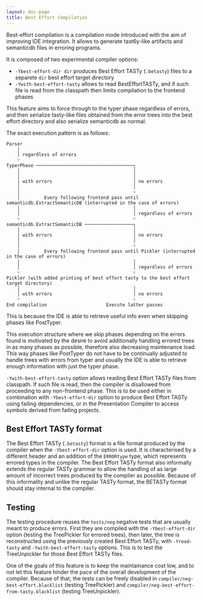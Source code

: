 ```yaml
---
layout: doc-page
title: Best Effort Compilation
---
```


Best-effort compilation is a compilation mode introduced with the aim of improving IDE integration. It allows to generate
tast6y-like artifacts and semanticdb files in erroring programs.

It is composed of two experimental compiler options:
* `-Ybest-effort-dir dir` produces Best Effort TASTy (`.betasty`) files to a separete `dir` best effort target directory
* `-Ywith-best-effort-tasty` allows to read BestEffortTASTy, and if such file is read from the classpath then
limits compilation to the frontend phases

This feature aims to force through to the typer phase regardless of errors, and then serialize tasty-like files
obtained from the error trees into the best effort directory and also serialize semanticdb as normal.

The exact execution pattern is as follows:

```none
Parser
    │
    │ regardless of errors
    ˅
TyperPhase ────────────────────────────────────┐
    │                                          │
    │                                          │
    │ with errors                              │ no errors
    │                                          │
    │                                          ˅
    │         Every following frontend pass until semanticdb.ExtractSemanticDB (interrupted in the case of errors)
    │                                          │
    │                                          │ regardless of errors
    ˅                                          ˅
semanticdb.ExtractSemanticDB ──────────────────┐
    │                                          │
    │ with errors                              │ no errors
    │                                          │
    │                                          ˅
    │         Every following frontend pass until Pickler (interrupted in the case of errors)
    │                                          │
    │                                          │ regardless of errors
    ˅                                          ˅
Pickler (with added printing of best effort tasty to the best effort target directory)
    │                                          │
    │ with errors                              │ no errors
    ˅                                          ˅
End compilation                      Execute latter passes
```

This is because the IDE is able to retrieve useful info even when skipping phases like PostTyper. 

This execution structure where we skip phases depending on the errors found is motivated by the desire
to avoid additionally handling errored trees in as many phases as possible, therefore also decreasing
maintenance load. This way phases like PostTyper do not have to be continually adjusted to handle trees
with errors from typer and usually the IDE is able to retrieve enough information with just the typer phase.

`-Ywith-best-effort-tasty` option allows reading Best Effort TASTy files from classpath. If such file is read, then
the compiler is disallowed from proceeding to any non-frontend phase. This is to be used either in combination with
`-Ybest-effort-dir` option to produce Best Effort TASTy using failing dependencies, or in the Presentation Compiler
to access symbols derived from failing projects.

## Best Effort TASTy format

The Best Effort TASTy (`.betasty`) format is a file format produced by the compiler when the `-Ybest-effort-dir` option
is used. It is characterised by a different header and an addition of the `ERRORtype` type, which represents errored types in
the compiler. The Best Effort TASTy format also informally extends the regular TASTy grammar to allow the handling of as
large amount of incorrect trees produced by the compiler as possible. Because of this informality and unlike the regular
TASTy format, the BETASTy format should stay internal to the compiler.

## Testing

The testing procedure reuses the `tests/neg` negative tests that are usually meant to produce errors. First they are compiled
with the `-Ybest-effort-dir` option (testing the TreePickler for errored trees), then later, the tree is reconstructed using
the previously created Best Effort TASTy, with `-Yread-tasty` and `-Ywith-best-effort-tasty` options. This is to test the
TreeUnpickler for those Best Effort TASTy files.

One of the goals of this feature is to keep the maintainance cost low, and to not let this feature hinder the pace of the
overall development of the compiler. Because of that, the tests can be freely disabled in `compiler/neg-best-effort.blacklist` (testing TreePickler) and `compiler/neg-best-effort-from-tasty.blacklist` (testing TreeUnpickler).
